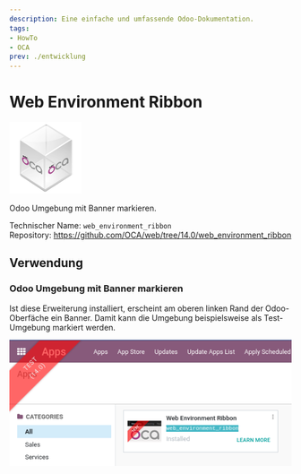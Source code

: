 ```yaml
---
description: Eine einfache und umfassende Odoo-Dokumentation.
tags:
- HowTo
- OCA
prev: ./entwicklung
---
```

# Web Environment Ribbon
![icon_oca_app](assets/icon_oca_app.png)

Odoo Umgebung mit Banner markieren.

Technischer Name: `web_environment_ribbon`\
Repository: <https://github.com/OCA/web/tree/14.0/web_environment_ribbon>

## Verwendung

### Odoo Umgebung mit Banner markieren

Ist diese Erweiterung installiert, erscheint am oberen linken Rand der Odoo-Oberfäche ein Banner. Damit kann die Umgebung beispielsweise als Test-Umgebung markiert werden.

![](assets/Web%20Environment%20Ribbon.png)